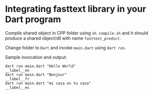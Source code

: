 # Integrating fasttext library in your Dart program

Compile shared object in CPP folder using `sh compile.sh` and it should produce a shared object/dll with name `fasttext_predict`.

Change folder to `Dart` and invoke `main.dart` using `dart run`.

Sample invocation and output:
```
dart run main.dart "Hello World"
__label__en
dart run main.dart "Bonjour"    
__label__fr
dart run main.dart "mi casa es tu casa"
__label__es
```
